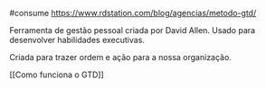 #consume
https://www.rdstation.com/blog/agencias/metodo-gtd/

Ferramenta de gestão pessoal criada por David Allen. Usado para desenvolver habilidades executivas.

Criada para trazer ordem e ação para a nossa organização.

[[Como funciona o GTD]] 
